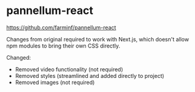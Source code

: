 # pannellum-react

https://github.com/farminf/pannellum-react

Changes from original required to work with Next.js, which doesn't allow npm modules to bring their own CSS directly.

Changed:

- Removed video functionality (not required)
- Removed styles (streamlined and added directly to project)
- Removed images (not required)
